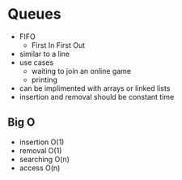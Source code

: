 # Queues

- FIFO
  - First In First Out
- similar to a line
- use cases
  - waiting to join an online game
  - printing
- can be implimented with arrays or linked lists
- insertion and removal should be constant time

## Big O

- insertion O(1)
- removal O(1)
- searching O(n)
- access O(n)
